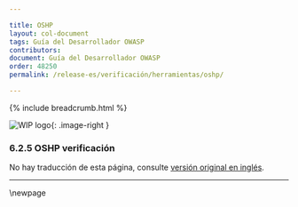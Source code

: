 ```yaml
---

title: OSHP
layout: col-document
tags: Guía del Desarrollador OWASP
contributors:
document: Guía del Desarrollador OWASP
order: 48250
permalink: /release-es/verificación/herramientas/oshp/

---
```


{% include breadcrumb.html %}

<style type="text/css">
.image-right {
  height: 180px;
  display: block;
  margin-left: auto;
  margin-right: auto;
  float: right;
}
</style>

![WIP logo](../../../assets/images/dg_wip.png "Trabajo en curso"){: .image-right }

### 6.2.5 OSHP verificación

No hay traducción de esta página, consulte [versión original en inglés][release080205].

----

[release080205]: https://github.com/OWASP/www-project-developer-guide/blob/main/release/08-verification/02-tools/05-secure-headers.md

\newpage
